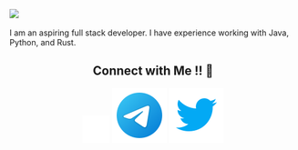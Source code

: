 <head>

</head>

![](./media/)

<p>I am an aspiring full stack developer. I have experience working with Java, Python, and Rust.
</p>
<h2 align="center">Connect with Me !! 🤝</h2>

<p align="center">
  <a>
    <img src="./media/mail.svg"/>
  </a>
  <a>
    <img src="./media/telegram.svg">
  </a>
  <a>
    <img src="./media/twitter.svg"/>
  </a>
</p>
